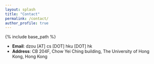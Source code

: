 ```yaml
---
layout: splash
title: "Contact"
permalink: /contact/
author_profile: true
---
```


{% include base_path %}

- **Email**: dzou [AT] cs [DOT] hku [DOT] hk
- **Address**: CB 204F, Chow Yei Ching building, The University of Hong Kong, Hong Kong
